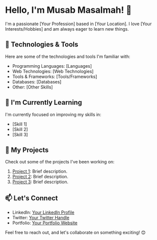# Hello, I'm Musab Masalmah! 👋

I'm a passionate [Your Profession] based in [Your Location]. I love [Your Interests/Hobbies] and am always eager to learn new things.

## 🔧 Technologies & Tools

Here are some of the technologies and tools I'm familiar with:

- Programming Languages: [Languages]
- Web Technologies: [Web Technologies]
- Tools & Frameworks: [Tools/Frameworks]
- Databases: [Databases]
- Other: [Other Skills]

## 🌱 I'm Currently Learning

I'm currently focused on improving my skills in:

- [Skill 1]
- [Skill 2]
- [Skill 3]

## 🚀 My Projects

Check out some of the projects I've been working on:

1. [Project 1](link-to-project-1): Brief description.
2. [Project 2](link-to-project-2): Brief description.
3. [Project 3](link-to-project-3): Brief description.

## 📫 Let's Connect

- LinkedIn: [Your LinkedIn Profile](link-to-linkedin)
- Twitter: [Your Twitter Handle](link-to-twitter)
- Portfolio: [Your Portfolio Website](link-to-portfolio)

Feel free to reach out, and let's collaborate on something exciting! 😊
